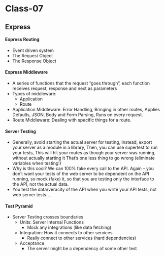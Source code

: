 # Class-07
## Express

#### Express Routing
 - Event driven system
 - The Request Object
 - The Response Object

#### Express Middleware
  - A series of functions that the request “goes through”, each function receives request, response and next as parameters
  - Types of middleware:
    * Application
    * Route
  - Application Middleware: Error Handling, Bringing in other routes, Applies Defaults, JSON, Body and Form Parsing, Runs on every request.
  - Route Middleware: Dealing with specific things for a route.
  
#### Server Testing
  - Generally, avoid starting the actual server for testing, Instead, export your server as a module in a library, Then, you can use supertest to run your tests, This will hit your routes as though your server was running, without actually starting it That’s one less thing to go wrong (eliminate variables when testing!)
  - Why is this cool? We can 100% fake every call to the API. Again – you don’t want your tests of the web server to be dependent on the API running, so mock (fake) it, so that you are testing only the interface to the API, not the actual data.
  - You test the data/veracity of the API when you write your API tests, not web server tests…

#### Test Pyramid
  - Server Testing crosses boundaries
    * Units: Server Internal Functions
      - Mock any integrations (like data fetching)
    * Integration: How it connects to other services
      - Really connect to other services (hard dependencies)
    * Acceptance
      - The server might be a dependency of some other test